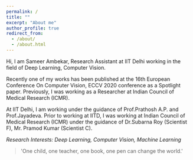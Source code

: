 ```yaml
---
permalink: /
title: ""
excerpt: "About me"
author_profile: true
redirect_from: 
  - /about/
  - /about.html
---
```


Hi, I am Sameer Ambekar, Research Assistant at IIT Delhi working in the field of Deep Learning, Computer Vision.  

Recently one of my works has been published at the 16th European Conference On Computer Vision, ECCV 2020 conference as a Spotlight paper. Previously, I was working as a Researcher at Indian Council of Medical Research (ICMR).

At IIT Delhi, I am working under the guidance of Prof.Prathosh A.P. and Prof.Jayadeva. Prior to working at IITD, I was working at Indian Council of Medical Research (ICMR) under the guidance of Dr.Subarna Roy (Scientist F), Mr. Pramod Kumar (Scientist C). 


*Research Interests: Deep Learning, Computer Vision, Machine Learning* 

> 'One child, one teacher, one book, one pen can change the world.'